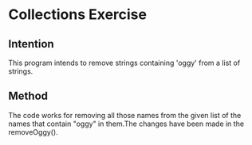 # Collections Exercise

## Intention

This program intends to remove strings containing 'oggy' from a list of strings.

## Method

The code works for removing  all those names from the given list of the names that contain "oggy" in them.The changes have been made in the removeOggy().
